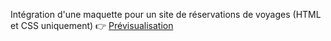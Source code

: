 Intégration d'une maquette pour un site de réservations de voyages (HTML et CSS uniquement)
👉 [Prévisualisation](https://thibautizard.github.io/book_reservia/)

